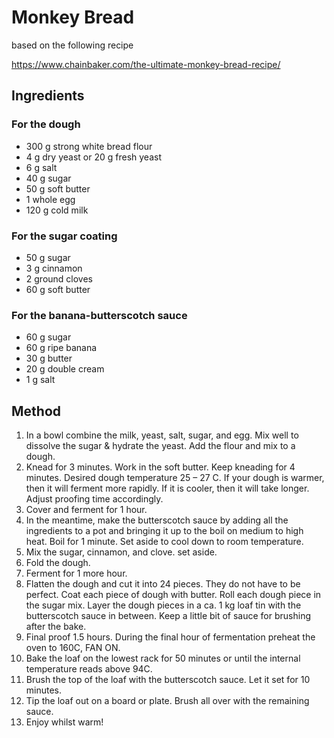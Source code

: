 Monkey Bread
===

based on the following recipe

https://www.chainbaker.com/the-ultimate-monkey-bread-recipe/

Ingredients
---

### For the dough

* 300 g strong white bread flour
* 4 g dry yeast or 20 g fresh yeast
* 6 g salt
* 40 g sugar
* 50 g soft butter
* 1 whole egg
* 120 g cold milk

### For the sugar coating

* 50 g sugar
* 3 g cinnamon
* 2 ground cloves
* 60 g soft butter

### For the banana-butterscotch sauce

* 60 g sugar
* 60 g ripe banana
* 30 g butter
* 20 g double cream
* 1 g salt

Method
---

1. In a bowl combine the milk, yeast, salt, sugar, and egg. Mix well to dissolve the sugar & hydrate the yeast. Add the flour and mix to a dough.
1. Knead for 3 minutes. Work in the soft butter. Keep kneading for 4 minutes. Desired dough temperature 25 – 27 C. If your dough is warmer, then it will ferment more rapidly. If it is cooler, then it will take longer. Adjust proofing time accordingly.
1. Cover and ferment for 1 hour.
1. In the meantime, make the butterscotch sauce by adding all the ingredients to a pot and bringing it up to the boil on medium to high heat. Boil for 1 minute. Set aside to cool down to room temperature.
1. Mix the sugar, cinnamon, and clove. set aside.
1. Fold the dough.
1. Ferment for 1 more hour.
1. Flatten the dough and cut it into 24 pieces. They do not have to be perfect. Coat each piece of dough with butter. Roll each dough piece in the sugar mix. Layer the dough pieces in a ca. 1 kg loaf tin with the butterscotch sauce in between. Keep a little bit of sauce for brushing after the bake.
1. Final proof 1.5 hours. During the final hour of fermentation preheat the oven to 160C, FAN ON.
1. Bake the loaf on the lowest rack for 50 minutes or until the internal temperature reads above 94C.
1. Brush the top of the loaf with the butterscotch sauce. Let it set for 10 minutes.
1. Tip the loaf out on a board or plate. Brush all over with the remaining sauce.
1. Enjoy whilst warm!